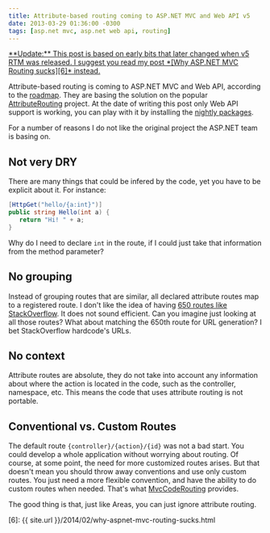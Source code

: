 ```yaml
---
title: Attribute-based routing coming to ASP.NET MVC and Web API v5
date: 2013-03-29 01:36:00 -0300
tags: [asp.net mvc, asp.net web api, routing]
---
```


<p><ins>**Update:** This post is based on early bits that later changed when v5 RTM was released. I suggest you read my post *[Why ASP.NET MVC Routing sucks][6]* instead.</ins></p>

Attribute-based routing is coming to ASP.NET MVC and Web API, according to the [roadmap][1]. They are basing the solution on the popular [AttributeRouting][2] project. At the date of writing this post only Web API support is working, you can play with it by installing the [nightly packages][3].

For a number of reasons I do not like the original project the ASP.NET team is basing on.

Not very DRY
------------
There are many things that could be infered by the code, yet you have to be explicit about it. For instance:

```csharp
[HttpGet("hello/{a:int}")]
public string Hello(int a) {
   return "Hi! " + a;
}
```

Why do I need to declare `int` in the route, if I could just take that information from the method parameter?

No grouping
-----------
Instead of grouping routes that are similar, all declared attribute routes map to a registered route. I don't like the idea of having [650 routes like StackOverflow][4]. It does not sound efficient. Can you imagine just looking at all those routes? What about matching the 650th route for URL generation? I bet StackOverflow hardcode's URLs.

No context
----------
Attribute routes are absolute, they do not take into account any information about where the action is located in the code, such as the controller, namespace, etc. This means the code that uses attribute routing is not portable.

Conventional vs. Custom Routes
------------------------------
The default route `{controller}/{action}/{id}` was not a bad start. You could develop a whole application without worrying about routing. Of course, at some point, the need for more customized routes arises. But that doesn't mean you should throw away conventions and use only custom routes. You just need a more flexible convention, and have the ability to do custom routes when needed. That's what [MvcCodeRouting][5] provides.

The good thing is that, just like Areas, you can just ignore attribute routing.

[1]: http://aspnetwebstack.codeplex.com/wikipage?title=Roadmap&version=48
[2]: http://attributerouting.net/
[3]: http://www.myget.org/gallery/aspnetwebstacknightly/
[4]: http://samsaffron.com/archive/2011/10/13/optimising-asp-net-mvc3-routing
[5]: http://mvccoderouting.codeplex.com/
[6]: {{ site.url }}/2014/02/why-aspnet-mvc-routing-sucks.html